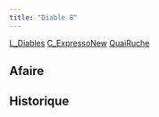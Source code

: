 ```yaml
---
title: "Diable 8"
---
```


[L_Diables](notes/equipements/L_Diables.md) [C_ExpressoNew](notes/equipements/consommables/C_ExpressoNew.md) [QuaiRuche](notes/zones/QuaiRuche.md)

## Afaire 

## Historique

